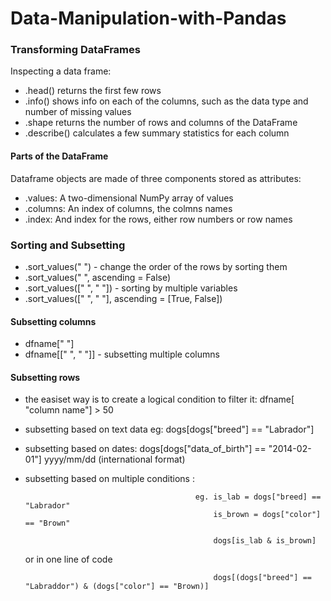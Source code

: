 # Data-Manipulation-with-Pandas

### Transforming DataFrames
Inspecting a data frame: 
- .head() returns the first few rows
- .info() shows info on each of the columns, such as the data type and number of missing values
- .shape returns the number of rows and columns of the DataFrame
- .describe() calculates a few summary statistics for each column

#### Parts of the DataFrame
Dataframe objects are made of three components stored as attributes:
- .values: A two-dimensional NumPy array of values
- .columns: An index of columns, the colmns names
- .index: And index for the rows, either row numbers or row names

### Sorting and Subsetting
- .sort_values(" ") - change the order of the rows by sorting them
- .sort_values(" ", ascending = False) 
- .sort_values([" ", " "]) - sorting by multiple variables
- .sort_values([" ", " "], ascending = [True, False]) 

#### Subsetting columns
- dfname[" "]
- dfname[[" ", " "]] - subsetting multiple columns

#### Subsetting rows 
- the easiset way is to create a logical condition to filter it: dfname[ "column name"] > 50
- subsetting based on text data eg: dogs[dogs["breed"] == "Labrador"]
- subsetting based on dates: dogs[dogs["data_of_birth"] == "2014-02-01"] yyyy/mm/dd (international format)
- subsetting based on multiple conditions : 

                                            eg. is_lab = dogs["breed] == "Labrador" 
                                                is_brown = dogs["color"] == "Brown"
                                                
                                                dogs[is_lab & is_brown]  
  or in one line of code
                                                
                                                dogs[(dogs["breed"] == "Labraddor") & (dogs["color"] == "Brown)]

                                        
